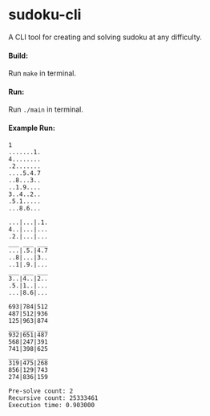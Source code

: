 # sudoku-cli
A CLI tool for creating and solving sudoku at any difficulty.

#### Build:
Run `make` in terminal.

#### Run:
Run `./main` in terminal.

#### Example Run:
```
1
.......1.
4........
.2.......
....5.4.7
..8...3..
..1.9....
3..4..2..
.5.1.....
...8.6...

...|...|.1.
4..|...|...
.2.|...|...
___ ___ ___
...|.5.|4.7
..8|...|3..
..1|.9.|...
___ ___ ___
3..|4..|2..
.5.|1..|...
...|8.6|...

693|784|512
487|512|936
125|963|874
___ ___ ___
932|651|487
568|247|391
741|398|625
___ ___ ___
319|475|268
856|129|743
274|836|159

Pre-solve count: 2
Recursive count: 25333461
Execution time: 0.903000
```
